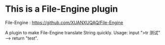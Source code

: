 # This is a File-Engine plugin
File-Engine : https://github.com/XUANXUQAQ/File-Engine

A plugin to make File-Engine translate String quickly.
Usage: input ">tr 测试" --> return "test".